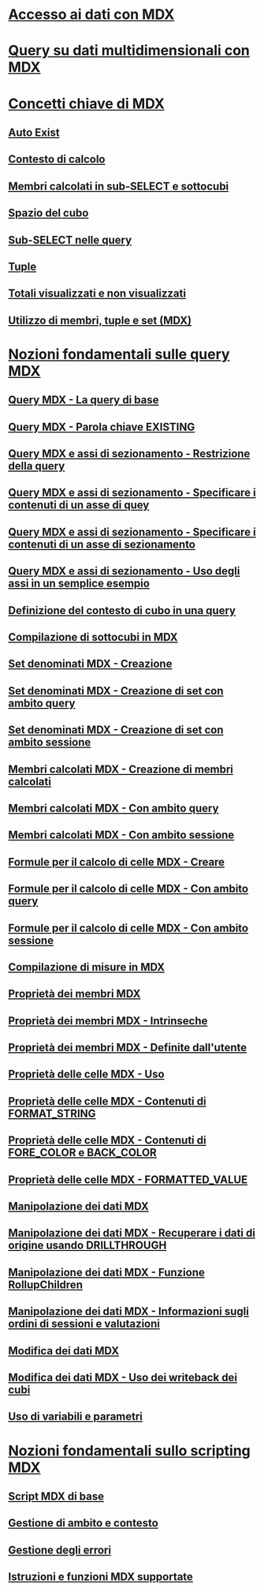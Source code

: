 # [Accesso ai dati con MDX](multidimensional-model-data-access-analysis-services-multidimensional-data.md)  
# [Query su dati multidimensionali con MDX](querying-multidimensional-data-with-mdx.md)  
# [Concetti chiave di MDX](key-concepts-in-mdx-analysis-services.md)  
## [Auto Exist](autoexists.md)  
## [Contesto di calcolo](calculation-context.md)  
## [Membri calcolati in sub-SELECT e sottocubi](calculated-members-in-subselects-and-subcubes.md)  
## [Spazio del cubo](cube-space.md)  
## [Sub-SELECT nelle query](subselects-in-queries.md)  
## [Tuple](tuples.md)  
## [Totali visualizzati e non visualizzati](visual-totals-and-non-visual-totals.md)  
## [Utilizzo di membri, tuple e set (MDX)](working-with-members-tuples-and-sets-mdx.md)  
# [Nozioni fondamentali sulle query MDX](mdx-query-fundamentals-analysis-services.md)  
## [Query MDX - La query di base](mdx-query-the-basic-query.md)  
## [Query MDX - Parola chiave EXISTING](mdx-query-existing-keyword.md)  
## [Query MDX e assi di sezionamento - Restrizione della query](mdx-query-and-slicer-axes-restricting-the-query.md)  
## [Query MDX e assi di sezionamento - Specificare i contenuti di un asse di quey](mdx-query-and-slicer-axes-specify-the-contents-of-a-query-axis.md)  
## [Query MDX e assi di sezionamento - Specificare i contenuti di un asse di sezionamento](mdx-query-and-slicer-axes-specify-the-contents-of-a-slicer-axis.md)  
## [Query MDX e assi di sezionamento - Uso degli assi in un semplice esempio](mdx-query-and-slicer-axes-using-axes-in-a-simple-example.md)  
## [Definizione del contesto di cubo in una query](establishing-cube-context-in-a-query-mdx.md)  
## [Compilazione di sottocubi in MDX](building-subcubes-in-mdx-mdx.md)  
## [Set denominati MDX - Creazione](mdx-named-sets-building-named-sets.md)  
## [Set denominati MDX - Creazione di set con ambito query](mdx-named-sets-creating-query-scoped-named-sets.md)  
## [Set denominati MDX - Creazione di set con ambito sessione](mdx-named-sets-creating-session-scoped-named-sets.md)  
## [Membri calcolati MDX - Creazione di membri calcolati](mdx-calculated-members-building-calculated-members.md)  
## [Membri calcolati MDX - Con ambito query](mdx-calculated-members-query-scoped-calculated-members.md)  
## [Membri calcolati MDX - Con ambito sessione](mdx-calculated-members-session-scoped-calculated-members.md)  
## [Formule per il calcolo di celle MDX - Creare](mdx-cell-calculations-build-cell-calculations.md)  
## [Formule per il calcolo di celle MDX - Con ambito query](mdx-cell-calculations-query-scoped-cell-calculations.md)  
## [Formule per il calcolo di celle MDX - Con ambito sessione](mdx-cell-calculations-session-scoped-calculated-cells.md)  
## [Compilazione di misure in MDX](mdx-building-measures.md)  
## [Proprietà dei membri MDX](mdx-member-properties.md)  
## [Proprietà dei membri MDX - Intrinseche](mdx-member-properties-intrinsic-member-properties.md)  
## [Proprietà dei membri MDX - Definite dall'utente](mdx-member-properties-user-defined-member-properties.md)  
## [Proprietà delle celle MDX - Uso](mdx-cell-properties-using-cell-properties.md)  
## [Proprietà delle celle MDX - Contenuti di FORMAT_STRING](mdx-cell-properties-format-string-contents.md)  
## [Proprietà delle celle MDX - Contenuti di FORE_COLOR e BACK_COLOR](mdx-cell-properties-fore-color-and-back-color-contents.md)  
## [Proprietà delle celle MDX - FORMATTED_VALUE](mdx-cell-properties-formatted-value-property.md)  
## [Manipolazione dei dati MDX](mdx-data-manipulation-manipulating-data.md)  
## [Manipolazione dei dati MDX - Recuperare i dati di origine usando DRILLTHROUGH](mdx-data-manipulation-retrieve-source-data-using-drillthrough.md)  
## [Manipolazione dei dati MDX - Funzione RollupChildren](mdx-data-manipulation-rollupchildren-function.md)  
## [Manipolazione dei dati MDX - Informazioni sugli ordini di sessioni e valutazioni](mdx-data-manipulation-understanding-pass-order-and-solve-order.md)  
## [Modifica dei dati MDX](mdx-data-modification-modifying-data.md)  
## [Modifica dei dati MDX - Uso dei writeback dei cubi](mdx-data-modification-using-cube-writebacks.md)  
## [Uso di variabili e parametri](using-variables-and-parameters-mdx.md)  
# [Nozioni fondamentali sullo scripting MDX](mdx-scripting-fundamentals-analysis-services.md)  
## [Script MDX di base](the-basic-mdx-script-mdx.md)  
## [Gestione di ambito e contesto](managing-scope-and-context-mdx.md)  
## [Gestione degli errori](error-handling-mdx.md)  
## [Istruzioni e funzioni MDX supportate](supported-mdx-mdx.md)  
